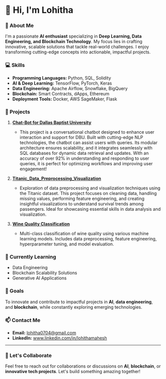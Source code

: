 # 👋 Hi, I'm Lohitha

### 🚀 About Me
I'm a passionate **AI enthusiast** specializing in **Deep Learning, Data Engineering, and Blockchain Technology**. My focus lies in crafting innovative, scalable solutions that tackle real-world challenges. I enjoy transforming cutting-edge concepts into actionable, impactful projects.

### 💻 Skills
- **Programming Languages:** Python, SQL, Solidity  
- **AI & Deep Learning:** TensorFlow, PyTorch, Keras  
- **Data Engineering:** Apache Airflow, Snowflake, BigQuery  
- **Blockchain:** Smart Contracts, dApps, Ethereum  
- **Deployment Tools:** Docker, AWS SageMaker, Flask  

### 📂 Projects
1. **[Chat-Bot for Dallas Baptist University](#)**  
   - This project is a conversational chatbot designed to enhance user interaction and support for DBU. Built with cutting-edge NLP technologies, the chatbot can assist users with queries. Its modular architecture ensures scalability, and it integrates seamlessly with SQL databases for dynamic data retrieval and updates. With an accuracy of over 92% in understanding and responding to user queries, it is perfect for optimizing workflows and improving user engagement!

2. **[Titanic_Data_Preprocessing_Visualization](#)**  
   - Exploration of data preprocessing and visualization techniques using the Titanic dataset. This project focuses on cleaning data, handling missing values, performing feature engineering, and creating insightful visualizations to understand survival trends among passengers. Ideal for showcasing essential skills in data analysis and visualization.

3. **[Wine Quality Classification](#)**  
   - Multi-class classification of wine quality using various machine learning models. Includes data preprocessing, feature engineering, hyperparameter tuning, and model evaluation.

### 🌱 Currently Learning
- Data Engineering
- Blockchain Scalability Solutions  
- Generative AI Applications  

### 🎯 Goals
To innovate and contribute to impactful projects in **AI**, **data engineering**, and **blockchain**, while constantly exploring emerging technologies.

### 📫 Contact Me
- **Email:** lohitha0704@gmail.com
- **LinkedIn:** www.linkedin.com/in/lohithamahesh 
  

---

### 🔗 Let's Collaborate
Feel free to reach out for collaborations or discussions on **AI**, **blockchain**, or **innovative tech projects**. Let's build something amazing together!
